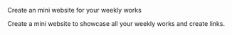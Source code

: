 Create an mini website for your weekly works

Create a mini website to showcase all your weekly works and create links.
